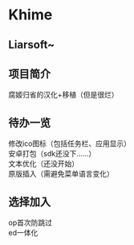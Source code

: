 # Khime


## Liarsoft~

## 项目简介
腐姬归省的汉化+移植（但是很烂）   


## 待办一览
修改ico图标（包括任务栏、应用显示）   
安卓打包（sdk还没下……）   
文本优化（还没开始）  
原版插入（需避免菜单语言变化）   


## 选择加入
op首次防跳过   
ed一体化


